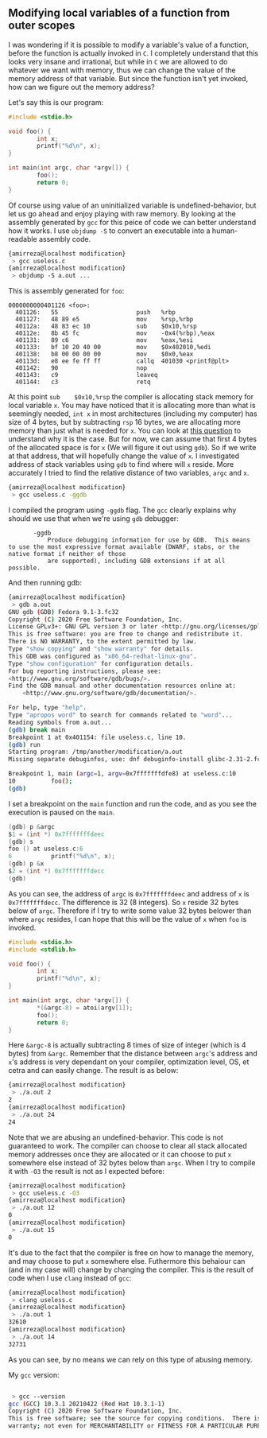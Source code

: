 ## Modifying local variables of a function from outer scopes

I was wondering if it is possible to modify a variable's value of a function, before the function is actually invoked in `C`. I completely understand that this looks very insane and irrational, but while in `C` we are allowed to do whatever we want with memory, thus we can change the value of the memory address of that variable. But since the function isn't yet invoked, how can we figure out the memory address?

Let's say this is our program:
```c
#include <stdio.h>

void foo() {
        int x;
        printf("%d\n", x);
}

int main(int argc, char *argv[]) {
        foo();
        return 0;
}
```
Of course using value of an uninitialized variable is undefined-behavior, but let us go ahead and enjoy playing with raw memory.  By looking at the assembly generated by `gcc` for this peice of code we can better understand how it works. I use `objdump -S` to convert an executable into a human-readable assembly code.
```bash
{amirreza@localhost modification}
 > gcc useless.c
{amirreza@localhost modification}
 > objdump -S a.out ...
```
This is assembly generated for `foo`:
```
0000000000401126 <foo>:
  401126:	55                   	push   %rbp
  401127:	48 89 e5             	mov    %rsp,%rbp
  40112a:	48 83 ec 10          	sub    $0x10,%rsp
  40112e:	8b 45 fc             	mov    -0x4(%rbp),%eax
  401131:	89 c6                	mov    %eax,%esi
  401133:	bf 10 20 40 00       	mov    $0x402010,%edi
  401138:	b8 00 00 00 00       	mov    $0x0,%eax
  40113d:	e8 ee fe ff ff       	callq  401030 <printf@plt>
  401142:	90                   	nop
  401143:	c9                   	leaveq 
  401144:	c3                   	retq   
```
At this point `sub    $0x10,%rsp` the compiler is allocating stack memory for local variable `x`. You may have noticed that it is allocating more than what is seemingly needed, `int x` in most architectures (including my computer) has size of 4 bytes, but by subtracting `rsp` 16 bytes, we are allocating more memory than just what is needed for `x`. You can look at [this question](https://stackoverflow.com/questions/34170306/gcc-reserving-more-space-than-needed-for-local-variables) to understand why it is the case. But for now, we can assume that first 4 bytes of the allocated space is for `x` (We will figure it out using `gdb`). So if we write at that address, that will hopefully change the value of `x`.
I investigated address of stack variables using `gdb` to find where will `x` reside. More accurately I tried to find the relative distance of two variables, `argc` and `x`.
```bash
{amirreza@localhost modification}
 > gcc useless.c -ggdb
```
I compiled the program using `-ggdb` flag. The `gcc` clearly explains why should we use that when we're using `gdb` debugger:
```
       -ggdb
           Produce debugging information for use by GDB.  This means to use the most expressive format available (DWARF, stabs, or the native format if neither of those
           are supported), including GDB extensions if at all possible.
```
And then running gdb:
```bash
{amirreza@localhost modification}
 > gdb a.out 
GNU gdb (GDB) Fedora 9.1-3.fc32
Copyright (C) 2020 Free Software Foundation, Inc.
License GPLv3+: GNU GPL version 3 or later <http://gnu.org/licenses/gpl.html>
This is free software: you are free to change and redistribute it.
There is NO WARRANTY, to the extent permitted by law.
Type "show copying" and "show warranty" for details.
This GDB was configured as "x86_64-redhat-linux-gnu".
Type "show configuration" for configuration details.
For bug reporting instructions, please see:
<http://www.gnu.org/software/gdb/bugs/>.
Find the GDB manual and other documentation resources online at:
    <http://www.gnu.org/software/gdb/documentation/>.

For help, type "help".
Type "apropos word" to search for commands related to "word"...
Reading symbols from a.out...
(gdb) break main
Breakpoint 1 at 0x401154: file useless.c, line 10.
(gdb) run
Starting program: /tmp/another/modification/a.out 
Missing separate debuginfos, use: dnf debuginfo-install glibc-2.31-2.fc32.x86_64

Breakpoint 1, main (argc=1, argv=0x7fffffffdfe8) at useless.c:10
10	        foo();
(gdb)
```
I set a breakpoint on the `main` function and run the code, and as you see the execution is paused on the `main`.
```C
(gdb) p &argc
$1 = (int *) 0x7fffffffdeec
(gdb) s
foo () at useless.c:6
6	        printf("%d\n", x);
(gdb) p &x
$2 = (int *) 0x7fffffffdecc
(gdb) 
```
As you can see, the address of `argc` is `0x7fffffffdeec` and address of `x` is `0x7fffffffdecc`. The difference is 32 (8 integers). So `x` reside 32 bytes below of `argc`. Therefore if I try to write some value 32 bytes belower than where `argc` resides, I can hope that this will be the value of `x` when `foo` is invoked.
```c
#include <stdio.h>
#include <stdlib.h>

void foo() {
        int x;
        printf("%d\n", x);
}

int main(int argc, char *argv[]) {
        *(&argc-8) = atoi(argv[1]);
        foo();
        return 0;
}
```
Here `&argc-8` is actually subtracting 8 times of size of integer (which is 4 bytes) from `&argc`. Remember that the distance between `argc`'s address and `x`'s address is very dependant on your compiler, optimization level, OS, et cetra and can easily change. The result is as below:
```bash
{amirreza@localhost modification}
 > ./a.out 2
2
{amirreza@localhost modification}
 > ./a.out 24
24
```

Note that we are abusing an undefined-behavior. This code is not guaranteed to work. The compiler can choose to clear all stack allocated memory addresses once they are allocated or it can choose to put `x` somewhere else instead of 32 bytes below than `argc`. When I try to compile it with `-O3` the result is not as I expected before:
```Bash
{amirreza@localhost modification}
 > gcc useless.c -O3
{amirreza@localhost modification}
 > ./a.out 12
0
{amirreza@localhost modification}
 > ./a.out 15
0
```
It's due to the fact that the compiler is free on how to manage the memory, and may choose to put `x` somewhere else. Futhermore this behaiour can (and in my case will) change by changing the compiler. This is the result of code when I use `clang` instead of `gcc`:

```bash
{amirreza@localhost modification}
 > clang useless.c 
{amirreza@localhost modification}
 > ./a.out 1
32610
{amirreza@localhost modification}
 > ./a.out 14
32731

```
As you can see, by no means we can rely on this type of abusing memory.

My `gcc` version:
```bash

 > gcc --version
gcc (GCC) 10.3.1 20210422 (Red Hat 10.3.1-1)
Copyright (C) 2020 Free Software Foundation, Inc.
This is free software; see the source for copying conditions.  There is NO
warranty; not even for MERCHANTABILITY or FITNESS FOR A PARTICULAR PURPOSE.
```
